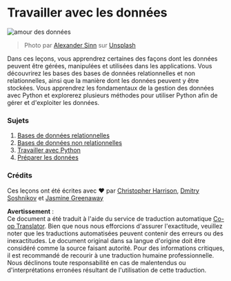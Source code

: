 <!--
CO_OP_TRANSLATOR_METADATA:
{
  "original_hash": "abc3309ab41bc5a7846f70ee1a055838",
  "translation_date": "2025-08-24T11:59:04+00:00",
  "source_file": "2-Working-With-Data/README.md",
  "language_code": "fr"
}
-->
# Travailler avec les données

![amour des données](../../../2-Working-With-Data/images/data-love.jpg)
> Photo par <a href="https://unsplash.com/@swimstaralex?utm_source=unsplash&utm_medium=referral&utm_content=creditCopyText">Alexander Sinn</a> sur <a href="https://unsplash.com/s/photos/data?utm_source=unsplash&utm_medium=referral&utm_content=creditCopyText">Unsplash</a>
  
Dans ces leçons, vous apprendrez certaines des façons dont les données peuvent être gérées, manipulées et utilisées dans les applications. Vous découvrirez les bases des bases de données relationnelles et non relationnelles, ainsi que la manière dont les données peuvent y être stockées. Vous apprendrez les fondamentaux de la gestion des données avec Python et explorerez plusieurs méthodes pour utiliser Python afin de gérer et d'exploiter les données.

### Sujets

1. [Bases de données relationnelles](05-relational-databases/README.md)
2. [Bases de données non relationnelles](06-non-relational/README.md)
3. [Travailler avec Python](07-python/README.md)
4. [Préparer les données](08-data-preparation/README.md)

### Crédits

Ces leçons ont été écrites avec ❤️ par [Christopher Harrison](https://twitter.com/geektrainer), [Dmitry Soshnikov](https://twitter.com/shwars) et [Jasmine Greenaway](https://twitter.com/paladique)

**Avertissement** :  
Ce document a été traduit à l'aide du service de traduction automatique [Co-op Translator](https://github.com/Azure/co-op-translator). Bien que nous nous efforcions d'assurer l'exactitude, veuillez noter que les traductions automatisées peuvent contenir des erreurs ou des inexactitudes. Le document original dans sa langue d'origine doit être considéré comme la source faisant autorité. Pour des informations critiques, il est recommandé de recourir à une traduction humaine professionnelle. Nous déclinons toute responsabilité en cas de malentendus ou d'interprétations erronées résultant de l'utilisation de cette traduction.